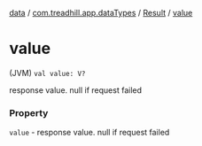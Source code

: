 [data](../../index.md) / [com.treadhill.app.dataTypes](../index.md) / [Result](index.md) / [value](./value.md)

# value

(JVM) `val value: V?`

response value. null if request failed

### Property

`value` - response value. null if request failed
